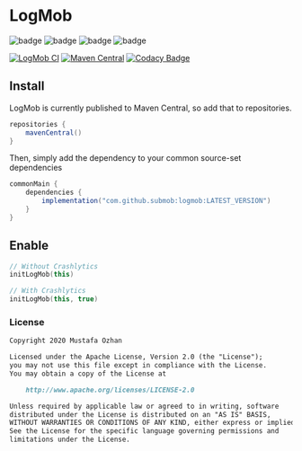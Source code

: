 # LogMob

![badge][badge-android]
![badge][badge-ios]
![badge][badge-js]
![badge][badge-jvm]

[![LogMob CI](https://github.com/SubMob/LogMob/actions/workflows/main.yml/badge.svg)](https://github.com/SubMob/LogMob/actions/workflows/main.yml)
[![Maven Central](https://maven-badges.herokuapp.com/maven-central/com.github.submob/logmob/badge.svg)](https://maven-badges.herokuapp.com/maven-central/com.github.submob/logmob)
[![Codacy Badge](https://api.codacy.com/project/badge/Grade/114b2f31e5c9420b8fe1683cfc290f33)](https://www.codacy.com/gh/SubMob/LogMob?utm_source=github.com&amp;utm_medium=referral&amp;utm_content=SubMob/LogMob&amp;utm_campaign=Badge_Grade)

## Install

LogMob is currently published to Maven Central, so add that to repositories.

```groovy
repositories {
    mavenCentral()
}
```

Then, simply add the dependency to your common source-set dependencies

```groovy
commonMain {
    dependencies {
        implementation("com.github.submob:logmob:LATEST_VERSION")
    }
}
```

## Enable

```kotlin
// Without Crashlytics
initLogMob(this)

// With Crashlytics
initLogMob(this, true)
```

### License

```markdown
Copyright 2020 Mustafa Ozhan

Licensed under the Apache License, Version 2.0 (the "License");
you may not use this file except in compliance with the License.
You may obtain a copy of the License at

    http://www.apache.org/licenses/LICENSE-2.0

Unless required by applicable law or agreed to in writing, software
distributed under the License is distributed on an "AS IS" BASIS,
WITHOUT WARRANTIES OR CONDITIONS OF ANY KIND, either express or implied.
See the License for the specific language governing permissions and
limitations under the License.
```

[badge-android]: https://img.shields.io/badge/platform-android-green

[badge-ios]: https://img.shields.io/badge/platform-ios-orange

[badge-js]: https://img.shields.io/badge/platform-js-yellow

[badge-jvm]: https://img.shields.io/badge/platform-jvm-red
